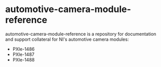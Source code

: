 # automotive-camera-module-reference 

automotive-camera-module-reference is a repository for documentation and 
support collateral for NI's automotive camera modules:
- PXIe-1486
- PXIe-1487
- PXIe-1488
